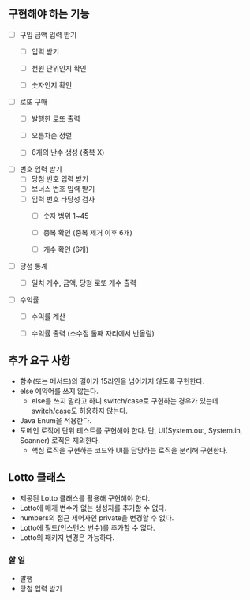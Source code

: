 ## 구현해야 하는 기능

- [ ] 구입 금액 입력 받기
  - [ ] 입력 받기
  - [ ] 천원 단위인지 확인
  - [ ] 숫자인지 확인


- [ ] 로또 구매
    - [ ] 발행한 로또 출력
    - [ ] 오름차순 정렬
    - [ ] 6개의 난수 생성 (중복 X)


- [ ] 번호 입력 받기
  - [ ] 당첨 번호 입력 받기
  - [ ] 보너스 번호 입력 받기
  - [ ] 입력 번호 타당성 검사
    - [ ] 숫자 범위 1~45
    - [ ] 중복 확인 (중복 제거 이후 6개)
    - [ ] 개수 확인 (6개)


- [ ] 당첨 통계
  - [ ] 일치 개수, 금액, 당첨 로또 개수 출력


- [ ] 수익률
  - [ ] 수익률 계산
  - [ ] 수익률 출력 (소수점 둘째 자리에서 반올림)


## 추가 요구 사항

- 함수(또는 메서드)의 길이가 15라인을 넘어가지 않도록 구현한다.
- else 예약어를 쓰지 않는다.
  - else를 쓰지 말라고 하니 switch/case로 구현하는 경우가 있는데 switch/case도 허용하지 않는다.
- Java Enum을 적용한다.
- 도메인 로직에 단위 테스트를 구현해야 한다. 단, UI(System.out, System.in, Scanner) 로직은 제외한다.
  - 핵심 로직을 구현하는 코드와 UI를 담당하는 로직을 분리해 구현한다.


## Lotto 클래스

- 제공된 Lotto 클래스를 활용해 구현해야 한다.
- Lotto에 매개 변수가 없는 생성자를 추가할 수 없다.
- numbers의 접근 제어자인 private을 변경할 수 없다.
- Lotto에 필드(인스턴스 변수)를 추가할 수 없다.
- Lotto의 패키지 변경은 가능하다.

### 할 일

- 발행
- 당첨 입력 받기